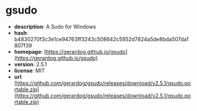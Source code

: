 # gsudo

- **description**: A Sudo for Windows
- **hash**: b4830270f3c3e1ce94763ff3243c508642c5952d7824a5de8bda507da1807f39
- **homepage**: [https://gerardog.github.io/gsudo](https://gerardog.github.io/gsudo)
- **version**: 2.5.1
- **license**: MIT
- **url**: [https://github.com/gerardog/gsudo/releases/download/v2.5.1/gsudo.portable.zip](https://github.com/gerardog/gsudo/releases/download/v2.5.1/gsudo.portable.zip)


